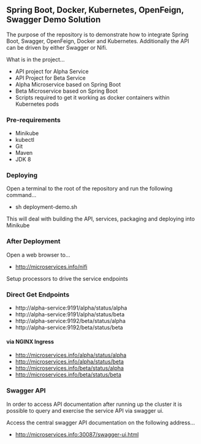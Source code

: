 ## Spring Boot, Docker, Kubernetes, OpenFeign, Swagger Demo Solution

The purpose of the repository is to demonstrate how to integrate Spring Boot, Swagger, OpenFeign, Docker and Kubernetes. Additionally the API can be driven by either Swagger or Nifi.

What is in the project...

* API project for Alpha Service
* API Project for Beta Service
* Alpha Microservice based on Spring Boot
* Beta Microservice based on Spring Boot
* Scripts required to get it working as docker containers within Kubernetes  pods

### Pre-requirements

* Minikube
* kubectl
* Git
* Maven
* JDK 8

### Deploying

Open a terminal to the root of the repository and run the following command...

* sh deployment-demo.sh

This will deal with building the API, services, packaging and deploying into Minikube

### After Deployment

Open a web browser to...

* http://microservices.info/nifi

Setup processors to drive the service endpoints

### Direct Get Endpoints

* http://alpha-service:9191/alpha/status/alpha
* http://alpha-service:9191/alpha/status/beta
* http://alpha-service:9192/beta/status/alpha
* http://alpha-service:9192/beta/status/beta

#### via NGINX Ingress

* http://microservices.info/alpha/status/alpha
* http://microservices.info/alpha/status/beta
* http://microservices.info/beta/status/alpha
* http://microservices.info/beta/status/beta

### Swagger API

In order to access API documentation after running up the cluster it is possible to query and exercise the service API via swagger ui.

Access the central swagger API documentation on the following address...

* http://microservices.info:30087/swagger-ui.html
